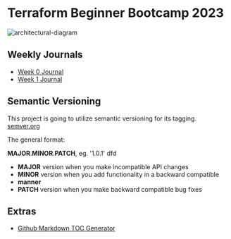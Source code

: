 # Terraform Beginner Bootcamp 2023

![architectural-diagram](https://github.com/omenking/terraform-beginner-bootcamp-2023/assets/7776/ab015431-2d14-4910-aa37-be4807b2b905)


## Weekly Journals
- [Week 0 Journal](journal/week0.md)
- [Week 1 Journal](journal/week1.md)

## Semantic Versioning

This project is going to utilize semantic versioning for its tagging.
[semver.org](https://https://semver.org/) 



The general format:

**MAJOR**.**MINOR**.**PATCH**, eg. '1.0.1'
dfd 
- **MAJOR** version when you make incompatible API changes
- **MINOR** version when you add functionality in a backward compatible 
- **manner**
- **PATCH** version when you make backward compatible bug fixes

## Extras
- [Github Markdown TOC Generator](https://ecotrust-canada.github.io/markdown-toc/)
